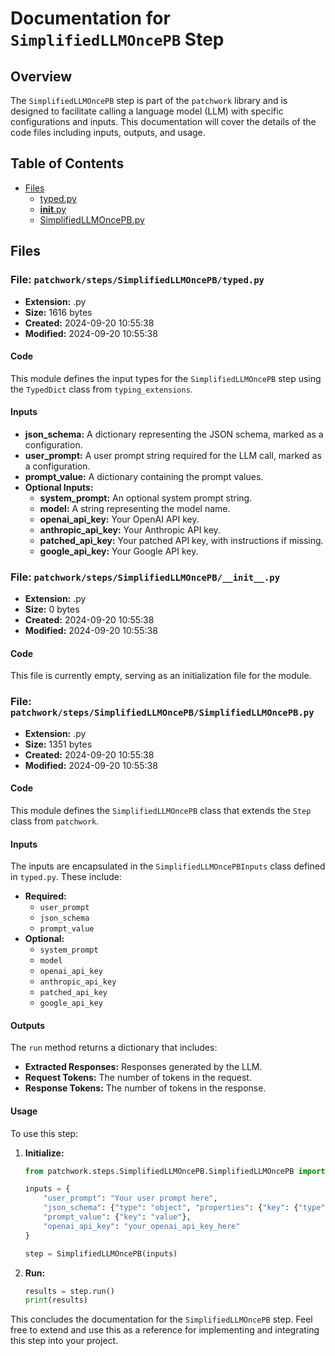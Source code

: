 # Documentation for `SimplifiedLLMOncePB` Step

## Overview

The `SimplifiedLLMOncePB` step is part of the `patchwork` library and is designed to facilitate calling a language model (LLM) with specific configurations and inputs. This documentation will cover the details of the code files including inputs, outputs, and usage.

## Table of Contents
- [Files](#files)
  - [typed.py](#file-patchworkstepsSimplifiedLLMOncePBtypedpy)
  - [__init__.py](#file-patchworkstepsSimplifiedLLMOncePB__init__py)
  - [SimplifiedLLMOncePB.py](#file-patchworkstepsSimplifiedLLMOncePBSimplifiedLLMOncePBpy)

## Files

### File: `patchwork/steps/SimplifiedLLMOncePB/typed.py`

- **Extension:** .py
- **Size:** 1616 bytes
- **Created:** 2024-09-20 10:55:38
- **Modified:** 2024-09-20 10:55:38

#### Code

This module defines the input types for the `SimplifiedLLMOncePB` step using the `TypedDict` class from `typing_extensions`.

#### Inputs

- **json_schema:** A dictionary representing the JSON schema, marked as a configuration.
- **user_prompt:** A user prompt string required for the LLM call, marked as a configuration.
- **prompt_value:** A dictionary containing the prompt values.
- **Optional Inputs:**
  - **system_prompt:** An optional system prompt string.
  - **model:** A string representing the model name.
  - **openai_api_key:** Your OpenAI API key.
  - **anthropic_api_key:** Your Anthropic API key.
  - **patched_api_key:** Your patched API key, with instructions if missing.
  - **google_api_key:** Your Google API key.

### File: `patchwork/steps/SimplifiedLLMOncePB/__init__.py`

- **Extension:** .py
- **Size:** 0 bytes
- **Created:** 2024-09-20 10:55:38
- **Modified:** 2024-09-20 10:55:38

#### Code

This file is currently empty, serving as an initialization file for the module.

### File: `patchwork/steps/SimplifiedLLMOncePB/SimplifiedLLMOncePB.py`

- **Extension:** .py
- **Size:** 1351 bytes
- **Created:** 2024-09-20 10:55:38
- **Modified:** 2024-09-20 10:55:38

#### Code

This module defines the `SimplifiedLLMOncePB` class that extends the `Step` class from `patchwork`.

#### Inputs

The inputs are encapsulated in the `SimplifiedLLMOncePBInputs` class defined in `typed.py`. These include:

- **Required:**
  - `user_prompt`
  - `json_schema`
  - `prompt_value`
- **Optional:**
  - `system_prompt`
  - `model`
  - `openai_api_key`
  - `anthropic_api_key`
  - `patched_api_key`
  - `google_api_key`

#### Outputs

The `run` method returns a dictionary that includes:

- **Extracted Responses:** Responses generated by the LLM.
- **Request Tokens:** The number of tokens in the request.
- **Response Tokens:** The number of tokens in the response.

#### Usage

To use this step:

1. **Initialize:**
   ```python
   from patchwork.steps.SimplifiedLLMOncePB.SimplifiedLLMOncePB import SimplifiedLLMOncePB
   
   inputs = {
       "user_prompt": "Your user prompt here",
       "json_schema": {"type": "object", "properties": {"key": {"type": "string"}}},
       "prompt_value": {"key": "value"},
       "openai_api_key": "your_openai_api_key_here"
   }
   
   step = SimplifiedLLMOncePB(inputs)
   ```

2. **Run:**
   ```python
   results = step.run()
   print(results)
   ```

This concludes the documentation for the `SimplifiedLLMOncePB` step. Feel free to extend and use this as a reference for implementing and integrating this step into your project.